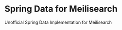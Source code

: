 Spring Data for Meilisearch
===========================

Unofficial Spring Data Implementation for Meilisearch
